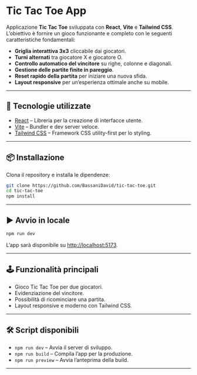 # Tic Tac Toe App

Applicazione **Tic Tac Toe** sviluppata con **React**, **Vite** e **Tailwind CSS**.
L’obiettivo è fornire un gioco funzionante e completo con le seguenti caratteristiche fondamentali:

- **Griglia interattiva 3x3** cliccabile dai giocatori.
- **Turni alternati** tra giocatore X e giocatore O.
- **Controllo automatico del vincitore** su righe, colonne e diagonali.
- **Gestione delle partite finite in pareggio**.
- **Reset rapido della partita** per iniziare una nuova sfida.
- **Layout responsive** per un’esperienza ottimale anche su mobile.

---

## 🚀 Tecnologie utilizzate

- [React](https://react.dev/) – Libreria per la creazione di interfacce utente.
- [Vite](https://vitejs.dev/) – Bundler e dev server veloce.
- [Tailwind CSS](https://tailwindcss.com/) – Framework CSS utility-first per lo styling.

---

## 📦 Installazione

Clona il repository e installa le dipendenze:

```bash
git clone https://github.com/BassaniDavid/tic-tac-toe.git
cd tic-tac-toe
npm install
```

---

## ▶️ Avvio in locale

```bash
npm run dev
```

L’app sarà disponibile su [http://localhost:5173](http://localhost:5173).

---

## 🕹️ Funzionalità principali

- Gioco Tic Tac Toe per due giocatori.
- Evidenziazione del vincitore.
- Possibilità di ricominciare una partita.
- Layout responsive e moderno con Tailwind CSS.

---

## 🛠️ Script disponibili

- `npm run dev` – Avvia il server di sviluppo.
- `npm run build` – Compila l’app per la produzione.
- `npm run preview` – Avvia l’anteprima della build.

---
